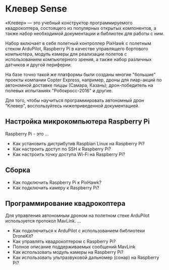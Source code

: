 # Клевер Sense

«Клевер» — это учебный конструктор программируемого квадрокоптера, состоящего из популярных открытых компонентов, а также набор необходимой документации и библиотек для работы с ним.

Набор включает в себя полетный контроллер PixHawk с полетным стеком ArduPilot, Raspberry Pi в качестве управлящего бортового компьютера, модуль камеры для реализации полетов с использованием компьютерного зрения, а также набор различных датчиков и другой периферии.

На базе точно такой же платформы были созданы многие "большие" проекты компании Copter Express, например, дроны для пиар-акций по автономной доставке пиццы (Самара, Казань); дрон-победитель на полевых испытаниях "Робокросс-2016" и другие.

Для того, чтобы научиться программировать автономный дрон "Клевер", воспользуйтесь нижеприведенной документацией.

## Настройка микрокомпьютера Raspberry Pi

Raspberry Pi - это ...

* Как установить дистрибутив Raspbian Linux на Raspberry Pi?
* Как настроить доступ по SSH к Raspberry Pi?
* Как настроить точку доступа Wi-Fi на Raspberry Pi?

## Сборка

* Как подключить Raspberry Pi к PixHawk?
* Как подключить камеру к Raspberry Pi?

## Программирование квадрокоптера

Для управления автономным дроном на полетном стеке ArduPilot используется протокол MavLink. ...

* Как подключиться к ArduPilot с использованием библиотеки DroneKit?
* Как управлять квадрокоптером с Raspberry Pi?
* Полное описание поддерживаемых сообщений MavLink
* Как использовать модуль камеры на Raspberry Pi?
* Как использовать ультразвуковой дальномер (сонар) на Raspberry Pi?
